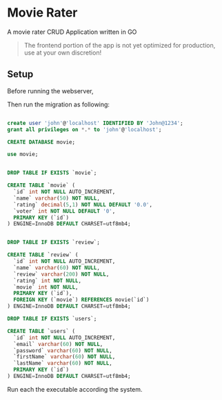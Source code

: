 # Movie Rater

A movie rater CRUD Application written in GO

> The frontend portion of the app is not yet optimized for production, use at your own discretion!

## Setup

Before running the webserver,

Then run the migration as following:

```sql

create user 'john'@'localhost' IDENTIFIED BY 'John@1234';
grant all privileges on *.* to 'john'@'localhost';

CREATE DATABASE movie;

use movie;


DROP TABLE IF EXISTS `movie`;

CREATE TABLE `movie` (
  `id` int NOT NULL AUTO_INCREMENT,
  `name` varchar(50) NOT NULL,
  `rating` decimal(5,1) NOT NULL DEFAULT '0.0',
  `voter` int NOT NULL DEFAULT '0',
  PRIMARY KEY (`id`)
) ENGINE=InnoDB DEFAULT CHARSET=utf8mb4;


DROP TABLE IF EXISTS `review`;

CREATE TABLE `review` (
  `id` int NOT NULL AUTO_INCREMENT,
  `name` varchar(60) NOT NULL,
  `review` varchar(200) NOT NULL,
  `rating` int NOT NULL,
  `movie` int NOT NULL,
  PRIMARY KEY (`id`),
  FOREIGN KEY (`movie`) REFERENCES movie(`id`)
) ENGINE=InnoDB DEFAULT CHARSET=utf8mb4;

DROP TABLE IF EXISTS `users`;

CREATE TABLE `users` (
  `id` int NOT NULL AUTO_INCREMENT,
  `email` varchar(60) NOT NULL,
  `password` varchar(60) NOT NULL,
  `firstName` varchar(60) NOT NULL,
  `lastName` varchar(60) NOT NULL,
  PRIMARY KEY (`id`)
) ENGINE=InnoDB DEFAULT CHARSET=utf8mb4;

```

Run each the executable according the system.
